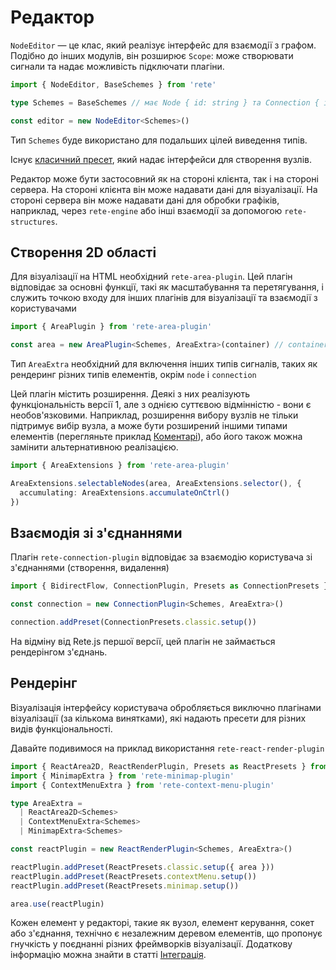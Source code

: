 # Редактор

`NodeEditor` — це клас, який реалізує інтерфейс для взаємодії з графом. Подібно до інших модулів, він розширює `Scope`: може створювати сигнали та надає можливість підключати плагіни.
```ts
import { NodeEditor, BaseSchemes } from 'rete'

type Schemes = BaseSchemes // має Node { id: string } та Connection { id: string, source: string, target: string }

const editor = new NodeEditor<Schemes>()
```

Тип `Schemes` буде використано для подальших цілей виведення типів.

Існує [класичний пресет](./presets#data-structures), який надає інтерфейси для створення вузлів.

Редактор може бути застосовний як на стороні клієнта, так і на стороні сервера. На стороні клієнта він може надавати дані для візуалізації. На стороні сервера він може надавати дані для обробки графіків, наприклад, через `rete-engine` або інші взаємодії за допомогою `rete-structures`.

## Створення 2D області

Для візуалізації на HTML необхідний `rete-area-plugin`. Цей плагін відповідає за основні функції, такі як масштабування та перетягування, і служить точкою входу для інших плагінів для візуалізації та взаємодії з користувачами

```ts
import { AreaPlugin } from 'rete-area-plugin'

const area = new AreaPlugin<Schemes, AreaExtra>(container) // container це HTMLElement куди буде вставлено область
```

Тип `AreaExtra` необхідний для включення інших типів сигналів, таких як рендеринг різних типів елементів, окрім `node` і `connection`

Цей плагін містить розширення. Деякі з них реалізують функціональність версії 1, але з однією суттєвою відмінністю - вони є необов'язковими. Наприклад, розширення вибору вузлів не тільки підтримує вибір вузла, а може бути розширений іншими типами елементів (перегляньте приклад [Коментарі](/examples/comments)), або його також можна замінити альтернативною реалізацією.

```ts
import { AreaExtensions } from 'rete-area-plugin'

AreaExtensions.selectableNodes(area, AreaExtensions.selector(), {
  accumulating: AreaExtensions.accumulateOnCtrl()
})
```

## Взаємодія зі з'єднаннями

Плагін `rete-connection-plugin` відповідає за взаємодію користувача зі з'єднаннями (створення, видалення)

```ts
import { BidirectFlow, ConnectionPlugin, Presets as ConnectionPresets } from 'rete-connection-plugin'

const connection = new ConnectionPlugin<Schemes, AreaExtra>()

connection.addPreset(ConnectionPresets.classic.setup())
```

На відміну від Rete.js першої версії, цей плагін не займається рендерінгом з'єднань.

## Рендерінг

Візуалізація інтерфейсу користувача обробляється виключно плагінами візуалізації (за кількома винятками), які надають пресети для різних видів функціональності.

Давайте подивимося на приклад використання `rete-react-render-plugin`

```ts
import { ReactArea2D, ReactRenderPlugin, Presets as ReactPresets } from 'rete-react-render-plugin'
import { MinimapExtra } from 'rete-minimap-plugin'
import { ContextMenuExtra } from 'rete-context-menu-plugin'

type AreaExtra =
  | ReactArea2D<Schemes>
  | ContextMenuExtra<Schemes>
  | MinimapExtra<Schemes>

const reactPlugin = new ReactRenderPlugin<Schemes, AreaExtra>()

reactPlugin.addPreset(ReactPresets.classic.setup({ area }))
reactPlugin.addPreset(ReactPresets.contextMenu.setup())
reactPlugin.addPreset(ReactPresets.minimap.setup())

area.use(reactPlugin)
```

Кожен елемент у редакторі, такие як вузол, елемент керування, сокет або з'єднання, технічно є незалежним деревом елементів, що пропонує гнучкість у поєднанні різних фреймворків візуалізації. Додаткову інформацію можна знайти в статті [Інтеграція](./integration).
